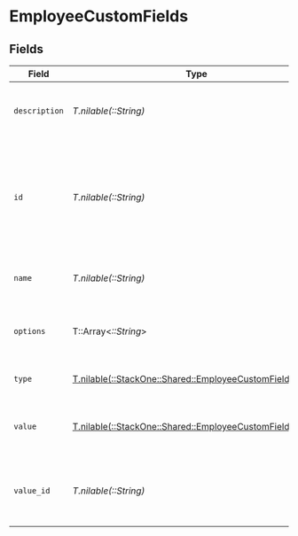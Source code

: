 # EmployeeCustomFields


## Fields

| Field                                                                                                        | Type                                                                                                         | Required                                                                                                     | Description                                                                                                  | Example                                                                                                      |
| ------------------------------------------------------------------------------------------------------------ | ------------------------------------------------------------------------------------------------------------ | ------------------------------------------------------------------------------------------------------------ | ------------------------------------------------------------------------------------------------------------ | ------------------------------------------------------------------------------------------------------------ |
| `description`                                                                                                | *T.nilable(::String)*                                                                                        | :heavy_minus_sign:                                                                                           | The description of the custom field.                                                                         | The completion status of the employee's training.                                                            |
| `id`                                                                                                         | *T.nilable(::String)*                                                                                        | :heavy_minus_sign:                                                                                           | The unique identifier for the custom field, which defaults to the name property if the ID is not accessible. | custom_field_123                                                                                             |
| `name`                                                                                                       | *T.nilable(::String)*                                                                                        | :heavy_minus_sign:                                                                                           | The name of the custom field.                                                                                | Training Completion Status                                                                                   |
| `options`                                                                                                    | T::Array<*::String*>                                                                                         | :heavy_minus_sign:                                                                                           | An array of possible options for the custom field.                                                           | ["Not Started","In Progress","Completed","Overdue"]                                                          |
| `type`                                                                                                       | [T.nilable(::StackOne::Shared::EmployeeCustomFieldsType)](../../models/shared/employeecustomfieldstype.md)   | :heavy_minus_sign:                                                                                           | The type of the custom field.                                                                                | Dropdown                                                                                                     |
| `value`                                                                                                      | [T.nilable(::StackOne::Shared::EmployeeCustomFieldsValue)](../../models/shared/employeecustomfieldsvalue.md) | :heavy_minus_sign:                                                                                           | The value associated with the custom field.                                                                  | Completed                                                                                                    |
| `value_id`                                                                                                   | *T.nilable(::String)*                                                                                        | :heavy_minus_sign:                                                                                           | The unique identifier for the value of the custom field.                                                     | value_456                                                                                                    |